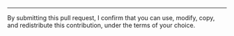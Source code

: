 


<!-- Describe your PR here. -->



<!--

  The following applies to third-party contributors.
  Sentry employs and contractors can delete or ignore.

-->

----

By submitting this pull request, I confirm that you can use, modify, copy, and redistribute this contribution, under the terms of your choice.
